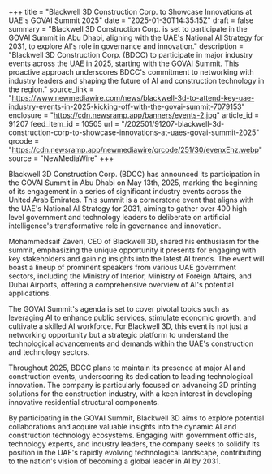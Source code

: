 +++
title = "Blackwell 3D Construction Corp. to Showcase Innovations at UAE's GOVAI Summit 2025"
date = "2025-01-30T14:35:15Z"
draft = false
summary = "Blackwell 3D Construction Corp. is set to participate in the GOVAI Summit in Abu Dhabi, aligning with the UAE's National AI Strategy for 2031, to explore AI's role in governance and innovation."
description = "Blackwell 3D Construction Corp. (BDCC) to participate in major industry events across the UAE in 2025, starting with the GOVAI Summit. This proactive approach underscores BDCC's commitment to networking with industry leaders and shaping the future of AI and construction technology in the region."
source_link = "https://www.newmediawire.com/news/blackwell-3d-to-attend-key-uae-industry-events-in-2025-kicking-off-with-the-govai-summit-7079153"
enclosure = "https://cdn.newsramp.app/banners/events-2.jpg"
article_id = 91207
feed_item_id = 10505
url = "/202501/91207-blackwell-3d-construction-corp-to-showcase-innovations-at-uaes-govai-summit-2025"
qrcode = "https://cdn.newsramp.app/newmediawire/qrcode/251/30/evenxEhz.webp"
source = "NewMediaWire"
+++

<p>Blackwell 3D Construction Corp. (BDCC) has announced its participation in the GOVAI Summit in Abu Dhabi on May 13th, 2025, marking the beginning of its engagement in a series of significant industry events across the United Arab Emirates. This summit is a cornerstone event that aligns with the UAE's National AI Strategy for 2031, aiming to gather over 400 high-level government and technology leaders to deliberate on artificial intelligence's transformative role in governance and innovation.</p><p>Mohammedsaif Zaveri, CEO of Blackwell 3D, shared his enthusiasm for the summit, emphasizing the unique opportunity it presents for engaging with key stakeholders and gaining insights into the latest AI trends. The event will boast a lineup of prominent speakers from various UAE government sectors, including the Ministry of Interior, Ministry of Foreign Affairs, and Dubai Airports, offering a comprehensive overview of AI's potential applications.</p><p>The GOVAI Summit's agenda is set to cover pivotal topics such as leveraging AI to enhance public services, stimulate economic growth, and cultivate a skilled AI workforce. For Blackwell 3D, this event is not just a networking opportunity but a strategic platform to understand the technological advancements and demands within the UAE's construction and technology sectors.</p><p>Throughout 2025, BDCC plans to maintain its presence at major AI and construction events, underscoring its dedication to leading technological innovation. The company is particularly focused on advancing 3D printing solutions for the construction industry, with a keen interest in developing innovative residential structural components.</p><p>By participating in the GOVAI Summit, Blackwell 3D aims to explore potential collaborations and acquire valuable insights into the dynamic AI and construction technology ecosystems. Engaging with government officials, technology experts, and industry leaders, the company seeks to solidify its position in the UAE's rapidly evolving technological landscape, contributing to the nation's vision of becoming a global leader in AI by 2031.</p>